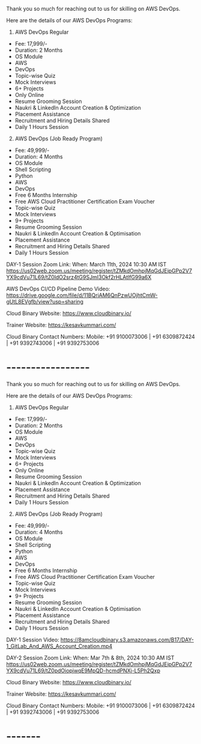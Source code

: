 
Thank you so much for reaching out to us for skilling on AWS DevOps.

Here are the details of our AWS DevOps Programs:

1. AWS DevOps Regular
- Fee: 17,999/-
- Duration: 2 Months
- OS Module
- AWS
- DevOps 
- Topic-wise Quiz
- Mock Interviews
- 6+ Projects
- Only Online
- Resume Grooming Session
- Naukri & LinkedIn Account Creation & Optimization
- Placement Assistance
- Recruitment and Hiring Details Shared
- Daily 1 Hours Session


2. AWS DevOps (Job Ready Program)
- Fee: 49,999/-
- Duration: 4 Months
- OS Module
- Shell Scripting
- Python
- AWS
- DevOps 
- Free 6 Months Internship
- Free AWS Cloud Practitioner Certification Exam Voucher
- Topic-wise Quiz
- Mock Interviews
- 9+ Projects
- Resume Grooming Session
- Naukri & LinkedIn Account Creation & Optimisation
- Placement Assistance
- Recruitment and Hiring Details Shared
- Daily 1 Hours Session

DAY-1 Session Zoom Link: When: March 11th, 2024 10:30 AM IST 
https://us02web.zoom.us/meeting/register/tZMkdOmhpjMqGdJEipGPp2V7YX9cdVu71L69/tZ0ldO2srz4tG9SJmI3Okf2rHLAtlfG99a6X

AWS DevOps CI/CD Pipeline Demo Video:
https://drive.google.com/file/d/11BQriAM6QnPzwUOjhtCmW-gUtL8EVgfb/view?usp=sharing

Cloud Binary Website:
https://www.cloudbinary.io/

Trainer Website:
https://kesavkummari.com/

Cloud Binary Contact Numbers:
Mobile: +91 9100073006 | +91 6309872424 | +91 9392743006 | +91 9392753006


# ----------------- #



Thank you so much for reaching out to us for skilling on AWS DevOps.

Here are the details of our AWS DevOps Programs:

1. AWS DevOps Regular
- Fee: 17,999/-
- Duration: 2 Months
- OS Module
- AWS
- DevOps 
- Topic-wise Quiz
- Mock Interviews
- 6+ Projects
- Only Online
- Resume Grooming Session
- Naukri & LinkedIn Account Creation & Optimization
- Placement Assistance
- Recruitment and Hiring Details Shared
- Daily 1 Hours Session


2. AWS DevOps (Job Ready Program)
- Fee: 49,999/-
- Duration: 4 Months
- OS Module
- Shell Scripting
- Python
- AWS
- DevOps 
- Free 6 Months Internship
- Free AWS Cloud Practitioner Certification Exam Voucher
- Topic-wise Quiz
- Mock Interviews
- 9+ Projects
- Resume Grooming Session
- Naukri & LinkedIn Account Creation & Optimisation
- Placement Assistance
- Recruitment and Hiring Details Shared
- Daily 1 Hours Session



DAY-1 Session Video:
https://8amcloudbinary.s3.amazonaws.com/B17/DAY-1_GitLab_And_AWS_Account_Creation.mp4

DAY-2 Session Zoom Link: When: Mar 7th & 8th, 2024 10:30 AM IST 
https://us02web.zoom.us/meeting/register/tZMkdOmhpjMqGdJEipGPp2V7YX9cdVu71L69/tZ0pdOiopjwqE9MpQD-hcmdPNXj-L5Ph2Qxp

Cloud Binary Website:
https://www.cloudbinary.io/

Trainer Website:
https://kesavkummari.com/

Cloud Binary Contact Numbers:
Mobile: +91 9100073006 | +91 6309872424 | +91 9392743006 | +91 9392753006


# ------- #